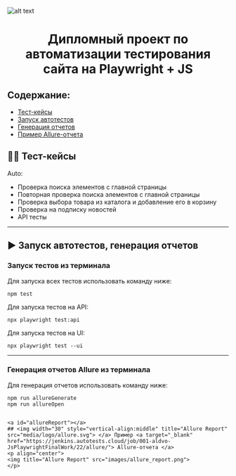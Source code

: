 ![alt text](images/allure_report.png)

<h1 align="center">Дипломный проект по автоматизации тестирования сайта на Playwright + JS</h1>

## Содержание:

- <a href="#cases"> Тест-кейсы</a>
- <a href="#autotests"> Запуск автотестов</a>
- <a href="#generateAllureReport"> Генерация отчетов</a>
- <a href="#allureReport"> Пример Allure-отчета</a>

<a id="cases"></a>

## 🕵️‍♂️ Тест-кейсы

Auto:

- Проверка поиска элементов с главной страницы
- Повторная проверка поиска элементов с главной страницы
- Проверка выбора товара из каталога и добавление его в корзину
- Проверка на подписку новостей
- API тесты

<a id="autotests"></a>

---

## ▶️ Запуск автотестов, генерация отчетов

### Запуск тестов из терминала

Для запуска всех тестов использовать команду ниже:

```
npm test
```

Для запуска тестов на API:

```
npx playwright test:api
```

Для запуска тестов на UI:

```
npx playwright test --ui
```

<a id="generateAllureReport"></a>

---

### Генерация отчетов Allure из терминала

Для генерация отчетов использовать команду ниже:

```
npm run allureGenerate
npm run allureOpen


<a id="allureReport"></a>
## <img width="30" style="vertical-align:middle" title="Allure Report" src="media/logo/allure.svg"> </a> Пример <a target="_blank" href="https://jenkins.autotests.cloud/job/001-aldvo-JsPlaywrightFinalWork/22/allure/"> Allure-отчета </a>
<p align="center">
<img title="Allure Report" src="images/allure_report.png">
</p>

```
